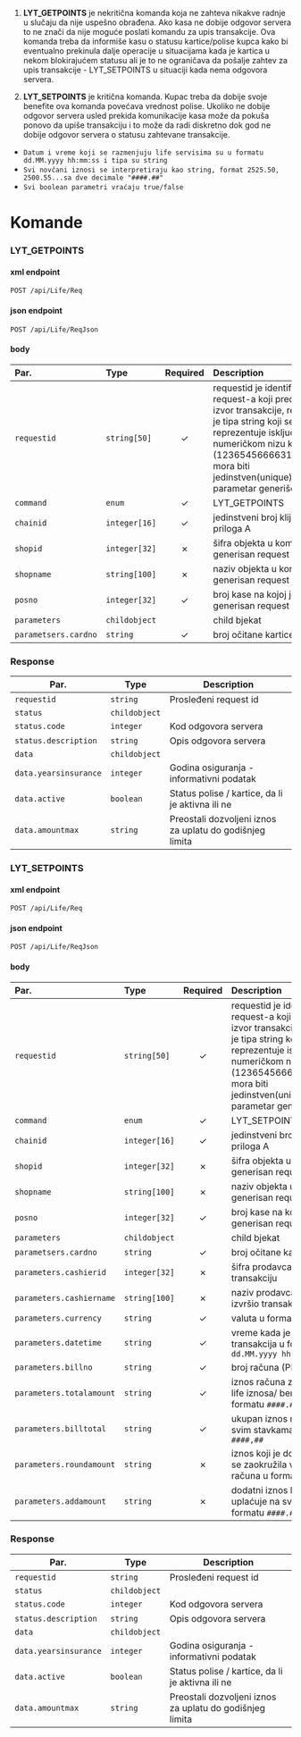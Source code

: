 1. **LYT_GETPOINTS** je nekritična komanda koja ne zahteva nikakve radnje u slučaju da nije uspešno 
obrađena. Ako kasa ne dobije odgovor servera to ne znači da nije moguće poslati komandu za upis transakcije.
Ova komanda treba da informiše kasu o statusu kartice/polise kupca kako bi eventualno prekinula dalje operacije
u situacijama kada je kartica u nekom blokirajućem statusu ali je to ne ograničava da pošalje zahtev za 
upis transakcije - LYT_SETPOINTS u situaciji kada nema odgovora servera.

2. **LYT_SETPOINTS** je kritična komanda. Kupac treba da dobije svoje benefite ova komanda povećava vrednost polise.
Ukoliko ne dobije odgovor servera usled prekida komunikacije kasa može da pokuša ponovo da upiše transakciju i to može da 
radi diskretno dok god ne dobije odgovor servera o statusu zahtevane transakcije.

- `Datum i vreme koji se razmenjuju life servisima su u formatu dd.MM.yyyy hh:mm:ss i tipa su string`
- `Svi novčani iznosi se interpretiraju kao string, format 2525.50, 2500.55...sa dve decimale "####.##"`
- `Svi boolean parametri vraćaju true/false`

# Komande
### **LYT_GETPOINTS**

#### xml endpoint
```http
POST /api/Life/Req
```
#### json endpoint
```http
POST /api/Life/ReqJson
```
#### body

| Par.                 | Type               | Required | Description                                                                                                                                                                                                                                      |
|:---------------------|:-------------------|:--------:|:-------------------------------------------------------------------------------------------------------------------------------------------------------------------------------------------------------------------------------------------------|
| `requestid`          | `string[50]`       | &check;  | requestid je identifikator request-a koji predstavlja izvor transakcije, requestid je tipa string koji se reprezentuje isključivo u numeričkom nizu karaktera (123654566663144888...) mora biti jedinstven(unique), ovaj parametar generiše kasa |
| `command`            | `enum`             | &check;  | LYT_GETPOINTS                                                                                                                                                                                                                                    |
| `chainid`            | `integer[16]`      | &check;  | jedinstveni broj klijenta iz priloga A                                                                                                                                                                                                           |
| `shopid`             | `integer[32]`      | &cross;  | šifra objekta u kom je generisan request                                                                                                                                                                                                         |
| `shopname`           | `string[100]`      | &cross;  | naziv objekta u kom je generisan request                                                                                                                                                                                                         |
| `posno`              | `integer[32]`      | &check;  | broj kase na kojoj je generisan request                                                                                                                                                                                                          |
| `parameters`         | `childobject`      |          | child bjekat                                                                                                                                                                                                                                     |
| `parametsers.cardno` | `string`           | &check;  | broj očitane kartice                                                                                                                                                                                                                             |

### Response

| Par.                  | Type          | Description                                              |
|-----------------------|---------------|----------------------------------------------------------|
| `requestid`           | `string`      | Prosleđeni request id                                    |
| `status`              | `childobject` |                                                          |
| `status.code`         | `integer`     | Kod odgovora servera                                     |
| `status.description`  | `string`      | Opis odgovora servera                                    |
| `data`                | `childobject` |                                                          |
| `data.yearsinsurance` | `integer`     | Godina osiguranja - informativni podatak                 |
| `data.active`         | `boolean`     | Status polise / kartice, da li je aktivna ili ne         |
| `data.amountmax`      | `string`      | Preostali dozvoljeni iznos za uplatu do godišnjeg limita | 

### **LYT_SETPOINTS**

#### xml endpoint
```http
POST /api/Life/Req
```
#### json endpoint
```http
POST /api/Life/ReqJson
```
#### body

| Par.                     | Type          | Required | Description                                                                                                                                                                                                                                      |
|:-------------------------|:--------------|:--------:|:-------------------------------------------------------------------------------------------------------------------------------------------------------------------------------------------------------------------------------------------------|
| `requestid`              | `string[50]`  | &check;  | requestid je identifikator request-a koji predstavlja izvor transakcije, requestid je tipa string koji se reprezentuje isključivo u numeričkom nizu karaktera (123654566663144888...) mora biti jedinstven(unique), ovaj parametar generiše kasa |
| `command`                | `enum`        | &check;  | LYT_SETPOINTS                                                                                                                                                                                                                                    |
| `chainid`                | `integer[16]` | &check;  | jedinstveni broj klijenta iz priloga A                                                                                                                                                                                                           |
| `shopid`                 | `integer[32]` | &cross;  | šifra objekta u kom je generisan request                                                                                                                                                                                                         |
| `shopname`               | `string[100]` | &cross;  | naziv objekta u kom je generisan request                                                                                                                                                                                                         |
| `posno`                  | `integer[32]` | &check;  | broj kase na kojoj je generisan request                                                                                                                                                                                                          |
| `parameters`             | `childobject` |          | child bjekat                                                                                                                                                                                                                                     |
| `parametsers.cardno`     | `string`      | &check;  | broj očitane kartice                                                                                                                                                                                                                             |
| `parameters.cashierid`   | `integer[32]` | &cross;  | šifra prodavca koji je izvršio transakciju                                                                                                                                                                                                       |
| `parameters.cashiername` | `string[100]` | &cross;  | naziv prodavca koji je izvršio transakciju                                                                                                                                                                                                       |
| `parameters.currency`    | `string`      | &check;  | valuta u formatu ISO 4217                                                                                                                                                                                                                        |
| `parameters.datetime`    | `string`      | &check;  | vreme kada je izvršena transakcija u formatu `dd.MM.yyyy hh:mm:ss`                                                                                                                                                                               |
| `parameters.billno`      | `string`      | &check;  | broj računa (PFR brojač)                                                                                                                                                                                                                         |
| `parameters.totalamount` | `string`      | &check;  | iznos računa za obračun life iznosa/ benefita u formatu `####.##`                                                                                                                                                                                |
| `parameters.billtotal`   | `string`      | &check;  | ukupan iznos računasa sa svim stavkama u formatu `####,##`                                                                                                                                                                                       |
| `parameters.roundamount` | `string`      | &cross;  | iznos koji je dodat kako bi se zaokružila vrednost računa u formatu `####.##`                                                                                                                                                                    |
| `parameters.addamount`   | `string`      | &cross;  | dodatni iznos koji kupac uplaćuje na svoju polisu u formatu `####.##`                                                                                                                                                                            |

### Response

| Par.                  | Type          | Description                                              |
|-----------------------|---------------|----------------------------------------------------------|
| `requestid`           | `string`      | Prosleđeni request id                                    |
| `status`              | `childobject` |                                                          |
| `status.code`         | `integer`     | Kod odgovora servera                                     |
| `status.description`  | `string`      | Opis odgovora servera                                    |
| `data`                | `childobject` |                                                          |
| `data.yearsinsurance` | `integer`     | Godina osiguranja - informativni podatak                 |
| `data.active`         | `boolean`     | Status polise / kartice, da li je aktivna ili ne         |
| `data.amountmax`      | `string`      | Preostali dozvoljeni iznos za uplatu do godišnjeg limita | 

